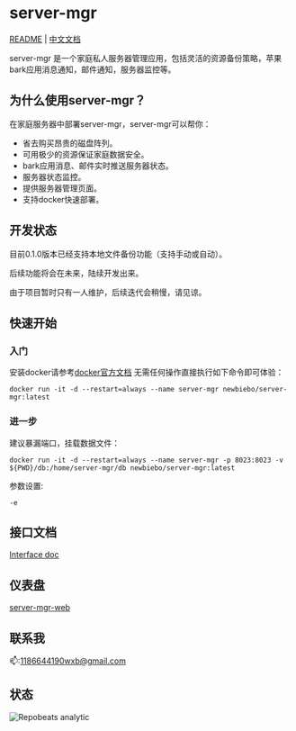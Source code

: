 # server-mgr

[README](README.md) | [中文文档](README_zh.md)

server-mgr 是一个家庭私人服务器管理应用，包括灵活的资源备份策略，苹果bark应用消息通知，邮件通知，服务器监控等。

## 为什么使用server-mgr？

在家庭服务器中部署server-mgr，server-mgr可以帮你：

* 省去购买昂贵的磁盘阵列。
* 可用极少的资源保证家庭数据安全。
* bark应用消息、邮件实时推送服务器状态。
* 服务器状态监控。
* 提供服务器管理页面。
* 支持docker快速部署。

## 开发状态

目前0.1.0版本已经支持本地文件备份功能（支持手动或自动）。

后续功能将会在未来，陆续开发出来。

由于项目暂时只有一人维护，后续迭代会稍慢，请见谅。

## 快速开始

### 入门

安装docker请参考[docker官方文档](https://docs.docker.com/get-started/)
无需任何操作直接执行如下命令即可体验：
```
docker run -it -d --restart=always --name server-mgr newbiebo/server-mgr:latest
```

### 进一步

建议暴漏端口，挂载数据文件：
```
docker run -it -d --restart=always --name server-mgr -p 8023:8023 -v ${PWD}/db:/home/server-mgr/db newbiebo/server-mgr:latest
```
参数设置:
```
-e 
```

## 接口文档

[Interface doc](RestApi.http)

## 仪表盘

[server-mgr-web](https://github.com/newbiebo/server-mgr-web/tree/master)

## 联系我

📫:1186644190wxb@gmail.com

## 状态
![Repobeats analytic](https://repobeats.axiom.co/api/embed/37feeaf5e311f5920acab4b589a37d1465b08c5e.svg "Repobeats analytics image")


